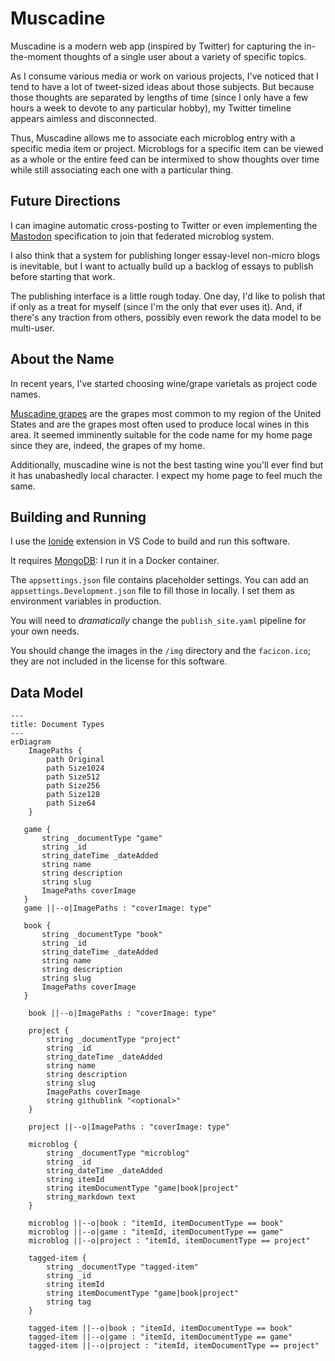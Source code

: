 # Muscadine

Muscadine is a modern web app (inspired by Twitter) for capturing the in-the-moment thoughts of a single user about a variety of specific topics.

As I consume various media or work on various projects, I've noticed that I tend to have a lot of tweet-sized ideas about those subjects. But because those thoughts are separated by lengths of time (since I only have a few hours a week to devote to any particular hobby), my Twitter timeline appears aimless and disconnected.

Thus, Muscadine allows me to associate each microblog entry with a specific media item or project. Microblogs for a specific item can be viewed as a whole
or the entire feed can be intermixed to show thoughts over time while still
associating each one with a particular thing.

## Future Directions

I can imagine automatic cross-posting to Twitter or even implementing the [Mastodon][mastodon] specification to join that federated microblog system.

I also think that a system for publishing longer essay-level non-micro blogs is inevitable, but I want to actually build up a backlog of essays to publish before starting that work.

The publishing interface is a little rough today. One day, I'd like to polish that if only as a treat for myself (since I'm the only that ever uses it). And, if there's any traction from others, possibly even rework the data model to be multi-user.

[mastodon]: https://joinmastodon.org/

## About the Name

In recent years, I've started choosing wine/grape varietals as project code names.

[Muscadine grapes][wikipedia] are the grapes most common to my region of the United States and are the grapes most often used to produce local wines in this area. It seemed imminently suitable for the code name for my home page since they are, indeed, the grapes of my home.

Additionally, muscadine wine is not the best tasting wine you'll ever find but it has unabashedly local character. I expect my home page to feel much the same.

[wikipedia]: https://en.wikipedia.org/wiki/Vitis_rotundifolia

## Building and Running

I use the [Ionide][ionide] extension in VS Code to build and run this software.

It requires [MongoDB][mongodb]: I run it in a Docker container.

The `appsettings.json` file contains placeholder settings. You can add an `appsettings.Development.json` file to fill those in locally. I set them as environment variables in production.

You will need to _dramatically_ change the `publish_site.yaml` pipeline for your own needs.

You should change the images in the `/img` directory and the `facicon.ico`; they are not included in the license for this software.

[ionide]: https://ionide.io/
[mongodb]: https://www.mongodb.com/

## Data Model

```mermaid
---
title: Document Types
---
erDiagram
    ImagePaths {
        path Original
        path Size1024
        path Size512
        path Size256
        path Size128
        path Size64
    }
    
   game {
       string _documentType "game"
       string _id
       string_dateTime _dateAdded
       string name
       string description
       string slug
       ImagePaths coverImage
   }
   game ||--o|ImagePaths : "coverImage: type"
   
   book {
       string _documentType "book"
       string _id
       string_dateTime _dateAdded
       string name
       string description
       string slug
       ImagePaths coverImage
   }

    book ||--o|ImagePaths : "coverImage: type"
    
    project {
        string _documentType "project"
        string _id
        string_dateTime _dateAdded
        string name
        string description
        string slug
        ImagePaths coverImage
        string githublink "<optional>"
    }

    project ||--o|ImagePaths : "coverImage: type"
    
    microblog {
        string _documentType "microblog"
        string _id
        string_dateTime _dateAdded
        string itemId
        string itemDocumentType "game|book|project"
        string_markdown text
    }
    
    microblog ||--o|book : "itemId, itemDocumentType == book"
    microblog ||--o|game : "itemId, itemDocumentType == game"
    microblog ||--o|project : "itemId, itemDocumentType == project"
    
    tagged-item {
        string _documentType "tagged-item"
        string _id
        string itemId
        string itemDocumentType "game|book|project"
        string tag
    }
    
    tagged-item ||--o|book : "itemId, itemDocumentType == book"
    tagged-item ||--o|game : "itemId, itemDocumentType == game"
    tagged-item ||--o|project : "itemId, itemDocumentType == project"
```